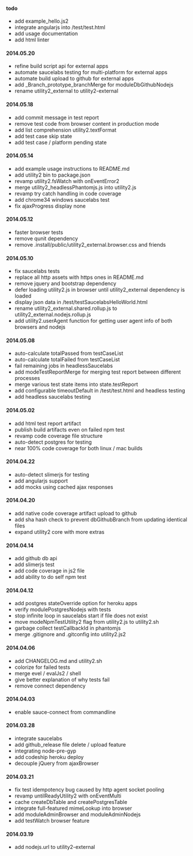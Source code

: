 #### todo
- add example_hello.js2
- integrate angularjs into /test/test.html
- add usage documentation
- add html linter

#### 2014.05.20
- refine build script api for external apps
- automate saucelabs testing for multi-platform for external apps
- automate build upload to github for external apps
- add _Branch_prototype_branchMerge for moduleDbGithubNodejs
- rename utility2_external to utility2-external

#### 2014.05.18
- add commit message in test report
- remove test code from browser content in production mode
- add list comprehension utility2.textFormat
- add test case skip state
- add test case / platform pending state

#### 2014.05.14
- add example usage instructions to README.md
- add utility2 bin to package.json
- revamp utility2.fsWatch with onEventError2
- merge utility2_headlessPhantomjs.js into utility2.js
- revamp try catch handling in code coverage
- add chrome34 windows saucelabs test
- fix ajaxProgress display none

#### 2014.05.12
- faster browser tests
- remove qunit dependency
- remove .install/public/utility2_external.browser.css and friends

#### 2014.05.10
- fix saucelabs tests
- replace all http assets with https ones in README.md
- remove jquery and bootstrap dependency
- defer loading utility2.js in browser until utility2_external dependency is loaded
- display json data in /test/testSaucelabsHelloWorld.html
- rename utility2_external.shared.rollup.js to utility2_external.nodejs.rollup.js
- add utility2.userAgent function for getting user agent info of both browsers and nodejs

#### 2014.05.08
- auto-calculate totalPassed from testCaseList
- auto-calculate totalFailed from testCaseList
- fail remaining jobs in headlessSaucelabs
- add modeTestReportMerge for merging test report between different processes
- merge various test state items into state.testReport
- add configurable timeoutDefault in /test/test.html and headless testing
- add headless saucelabs testing

#### 2014.05.02
- add html test report artifact
- publish build artifacts even on failed npm test
- revamp code coverage file structure
- auto-detect postgres for testing
- near 100% code coverage for both linux / mac builds

#### 2014.04.22
- auto-detect slimerjs for testing
- add angularjs support
- add mocks using cached ajax responses

#### 2014.04.20
- add native code coverage artifact upload to github
- add sha hash check to prevent dbGithubBranch from updating identical files
- expand utility2 core with more extras

#### 2014.04.14
- add github db api
- add slimerjs test
- add code coverage in js2 file
- add ability to do self npm test

#### 2014.04.12
- add postgres stateOverride option for heroku apps
- verify modulePostgresNodejs with tests
- stop infinite loop in saucelabs start if file does not exist
- move modeNpmTestUtility2 flag from utility2.js to utility2.sh
- garbage collect testCallbackId in phantomjs
- merge .gitignore and .gitconfig into utility2.js2

#### 2014.04.06
- add CHANGELOG.md and utility2.sh
- colorize for failed tests
- merge evel / evalJs2 / shell
- give better explanation of why tests fail
- remove connect dependency

#### 2014.04.03
- enable sauce-connect from commandline

#### 2014.03.28
- integrate saucelabs
- add github_release file delete / upload feature
- integrating node-pre-gyp
- add codeship heroku deploy
- decouple jQuery from ajaxBrowser

#### 2014.03.21
- fix test idempotency bug caused by http agent socket pooling
- revamp untilReadyUtility2 with onEventMulti
- cache createDbTable and createPostgresTable
- integrate full-featured mimeLookup into browser
- add moduleAdminBrowser and moduleAdminNodejs
- add testWatch browser feature

#### 2014.03.19
- add nodejs.url to utility2-external

